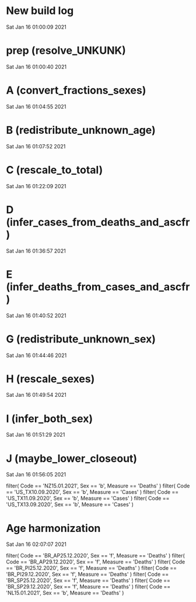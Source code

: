 
# New build log 
 Sat Jan 16 01:00:09 2021 


# prep (resolve_UNKUNK) 
 Sat Jan 16 01:00:40 2021 


# A (convert_fractions_sexes) 
 Sat Jan 16 01:04:55 2021 


# B (redistribute_unknown_age) 
 Sat Jan 16 01:07:52 2021 


# C (rescale_to_total) 
 Sat Jan 16 01:22:09 2021 


# D (infer_cases_from_deaths_and_ascfr) 
 Sat Jan 16 01:36:57 2021 


# E (infer_deaths_from_cases_and_ascfr) 
 Sat Jan 16 01:40:52 2021 


# G (redistribute_unknown_sex) 
 Sat Jan 16 01:44:46 2021 


# H (rescale_sexes) 
 Sat Jan 16 01:49:54 2021 


# I (infer_both_sex) 
 Sat Jan 16 01:51:29 2021 


# J (maybe_lower_closeout) 
 Sat Jan 16 01:56:05 2021 

filter( Code == 'NZ15.01.2021', Sex == 'b', Measure == 'Deaths' )
filter( Code == 'US_TX10.09.2020', Sex == 'b', Measure == 'Cases' )
filter( Code == 'US_TX11.09.2020', Sex == 'b', Measure == 'Cases' )
filter( Code == 'US_TX13.09.2020', Sex == 'b', Measure == 'Cases' )

# Age harmonization 
 Sat Jan 16 02:07:07 2021 

filter( Code == 'BR_AP25.12.2020', Sex == 'f', Measure == 'Deaths' )
filter( Code == 'BR_AP29.12.2020', Sex == 'f', Measure == 'Deaths' )
filter( Code == 'BR_PI25.12.2020', Sex == 'f', Measure == 'Deaths' )
filter( Code == 'BR_PI29.12.2020', Sex == 'f', Measure == 'Deaths' )
filter( Code == 'BR_SP25.12.2020', Sex == 'f', Measure == 'Deaths' )
filter( Code == 'BR_SP29.12.2020', Sex == 'f', Measure == 'Deaths' )
filter( Code == 'NL15.01.2021', Sex == 'b', Measure == 'Deaths' )
